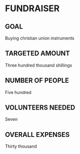 # FUNDRAISER
## GOAL
Buying christian union instruments
## TARGETED AMOUNT
Three hundred thousand shillings
## NUMBER OF PEOPLE
Five hundred 
## VOLUNTEERS NEEDED
Seven
## OVERALL EXPENSES
Thirty thousand 
